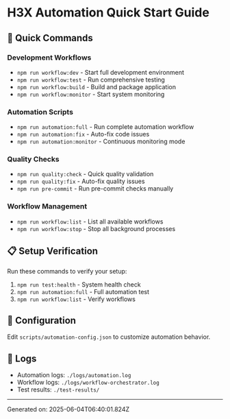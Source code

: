 # H3X Automation Quick Start Guide

## 🚀 Quick Commands

### Development Workflows

- `npm run workflow:dev` - Start full development environment
- `npm run workflow:test` - Run comprehensive testing
- `npm run workflow:build` - Build and package application
- `npm run workflow:monitor` - Start system monitoring

### Automation Scripts

- `npm run automation:full` - Run complete automation workflow
- `npm run automation:fix` - Auto-fix code issues
- `npm run automation:monitor` - Continuous monitoring mode

### Quality Checks

- `npm run quality:check` - Quick quality validation
- `npm run quality:fix` - Auto-fix quality issues
- `npm run pre-commit` - Run pre-commit checks manually

### Workflow Management

- `npm run workflow:list` - List all available workflows
- `npm run workflow:stop` - Stop all background processes

## 📋 Setup Verification

Run these commands to verify your setup:

1. `npm run test:health` - System health check
2. `npm run automation:full` - Full automation test
3. `npm run workflow:list` - Verify workflows

## 🔧 Configuration

Edit `scripts/automation-config.json` to customize automation behavior.

## 📝 Logs

- Automation logs: `./logs/automation.log`
- Workflow logs: `./logs/workflow-orchestrator.log`
- Test results: `./test-results/`

---

Generated on: 2025-06-04T06:40:01.824Z
